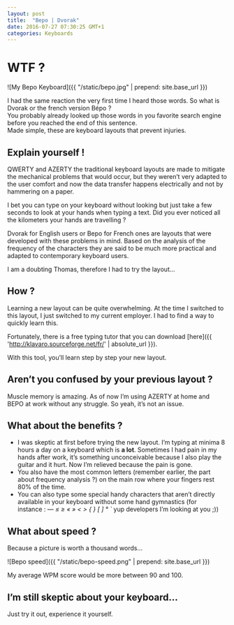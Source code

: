 ```yaml
---
layout: post
title:  "Bepo | Dvorak"
date: 2016-07-27 07:30:25 GMT+1
categories: Keyboards
---
```


# WTF ?

![My Bepo Keyboard]({{ "/static/bepo.jpg" | prepend: site.base_url }})

I had the same reaction the very first time I heard those words. So what is Dvorak or the french version Bépo ?  
You probably already looked up those words in you favorite search engine before you reached the end of this sentence.  
Made simple, these are keyboard layouts that prevent injuries.

## Explain yourself !

QWERTY and AZERTY the traditional keyboard layouts are made to mitigate the mechanical problems that would occur, but they weren’t very adapted to the user comfort and now the data transfer happens electrically and not by hammering on a paper.

I bet you can type on your keyboard without looking but just take a few seconds to look at your hands when typing a text. Did you ever noticed all the kilometers your hands are travelling ?

Dvorak for English users or Bepo for French ones are layouts that were developed with these problems in mind. Based on the analysis of the frequency of the characters they are said to be much more practical and adapted to contemporary keyboard users.

I am a doubting Thomas, therefore I had to try the layout…

## How ?

Learning a new layout can be quite overwhelming. At the time I switched to this layout, I just switched to my current employer. I had to find a way to quickly learn this.

Fortunately, there is a free typing tutor that you can download [here]({{ 'http://klavaro.sourceforge.net/fr/' | absolute_url }}).

With this tool, you’ll learn step by step your new layout.

## Aren’t you confused by your previous layout ?

Muscle memory is amazing. As of now I’m using AZERTY at home and BEPO at work without any struggle. So yeah, it’s not an issue.

## What about the benefits ?

- I was skeptic at first before trying the new layout. I’m typing at minima 8 hours a day on a keyboard which is **a lot**. Sometimes I had pain in my hands after work, it’s something unconceivable because I also play the guitar and it hurt.
Now I’m relieved because the pain is gone.  
- You also have the most common letters (remember earlier, the part about frequency analysis ?) on the main row where your fingers rest 80% of the time.
- You can also type some special handy characters that aren’t directly available in your keyboard without some hand gymnastics (for instance : *— ≤ ≥ « » < > { } [ ] ° `* yup developers I’m looking at you ;))

## What about speed ?

Because a picture is worth a thousand words…

![Bepo speed]({{ "/static/bepo-speed.png" | prepend: site.base_url }})

My average WPM score would be more between 90 and 100.

## I’m still skeptic about your keyboard…

Just try it out, experience it yourself.
